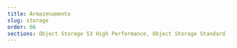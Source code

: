 ```yaml
---
title: Armazenamento
slug: storage
order: 06
sections: Object Storage S3 High Performance, Object Storage Standard (Swift), Public Cloud Archive
---
```

